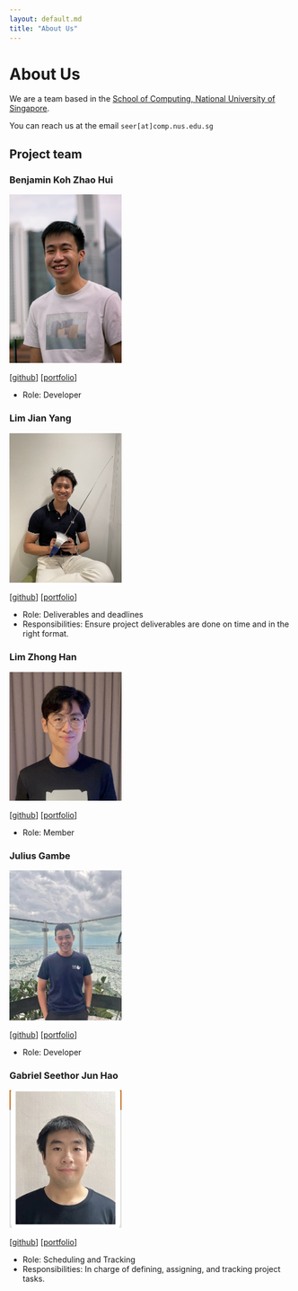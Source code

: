 ```yaml
---
layout: default.md
title: "About Us"
---
```


# About Us

We are a team based in the [School of Computing, National University of Singapore](http://www.comp.nus.edu.sg).

You can reach us at the email `seer[at]comp.nus.edu.sg`

## Project team

### Benjamin Koh Zhao Hui

<img src="images/b-enguin.png" width="200px">

[[github](https://github.com/b-enguin)]
[[portfolio](team/b-enguin.md)]

* Role: Developer

### Lim Jian Yang

<img src="images/jianyangg.png" width="200px">

[[github](http://github.com/jianyangg)]
[[portfolio](team/jianyangg.md)]

* Role: Deliverables and deadlines
* Responsibilities: Ensure project deliverables are done on time and in the right format.

### Lim Zhong Han

<img src="images/zhonghan721.png" width="200px">

[[github](http://github.com/zhonghan721)] [[portfolio](team/zhonghan721.md)]

* Role: Member

### Julius Gambe

<img src="images/juliusgambe.png" width="200px">

[[github](http://github.com/juliusgambe)]
[[portfolio](team/juliusgambe.md)]

* Role: Developer

### Gabriel Seethor Jun Hao

<img src="images/gabriel4357.png" width="200px">

[[github](http://github.com/gabriel4357)]
[[portfolio](team/gabriel4357.md)]

* Role: Scheduling and Tracking
* Responsibilities:  In charge of defining, assigning, and tracking project tasks.
